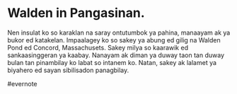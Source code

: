 # Walden in Pangasinan.

Nen insulat ko so karaklan na saray ontutumbok ya pahina, manaayam ak ya bukor ed katakelan. Impaalagey ko so sakey ya abung ed gilig na Walden Pond ed Concord, Massachusets. Sakey milya so kaarawik ed sankaasinggeran ya kaabay. Nanayam ak diman ya duway taon tan duway bulan tan pinambilay ko labat so intanem ko. Natan, sakey ak lalamet ya biyahero ed sayan sibilisadon panagbilay.

\#evernote

